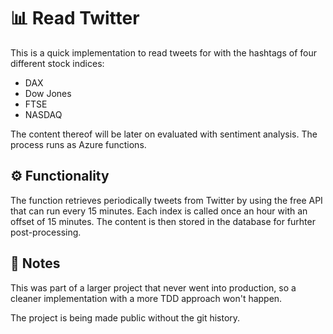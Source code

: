 # 📊 Read Twitter

This is a quick implementation to read tweets for with the hashtags of four different stock indices:

- DAX
- Dow Jones
- FTSE
- NASDAQ

The content thereof will be later on evaluated with sentiment analysis. The process runs as Azure functions.

## ⚙️ Functionality

The function retrieves periodically tweets from Twitter by using the free API that can run every 15 minutes. Each index is called once an hour with an offset of 15 minutes. The content is then stored in the database for furhter post-processing.

## 📜 Notes

This was part of a larger project that never went into production, so a cleaner implementation with a more TDD approach won't happen.

The project is being made public without the git history.